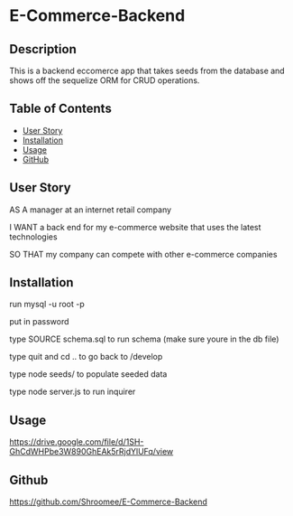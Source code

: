# E-Commerce-Backend


## Description

This is a backend eccomerce app that takes seeds from the database and shows off the sequelize ORM for CRUD operations.


## Table of Contents


- [User Story](#user-story)
- [Installation](#installation)
- [Usage](#usage)
- [GitHub](#github)



## User Story


AS A manager at an internet retail company


I WANT a back end for my e-commerce website that uses the latest technologies


SO THAT my company can compete with other e-commerce companies


## Installation

run mysql -u root -p


put in password


type SOURCE schema.sql to run schema (make sure youre in the db file)


type quit and cd .. to go back to /develop


type node seeds/ to populate seeded data


type node server.js to run inquirer


## Usage

https://drive.google.com/file/d/1SH-GhCdWHPbe3W890GhEAk5rRjdYlUFq/view


## Github

https://github.com/Shroomee/E-Commerce-Backend
